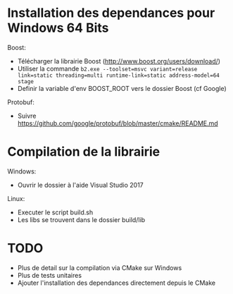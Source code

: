 # Installation des dependances pour Windows 64 Bits
Boost:
- Télécharger la librairie Boost (http://www.boost.org/users/download/)
- Utiliser la commande
    ```b2.exe --toolset=msvc variant=release link=static threading=multi runtime-link=static address-model=64 stage```
- Definir la variable d'env BOOST_ROOT vers le dossier Boost (cf Google)

Protobuf:
- Suivre https://github.com/google/protobuf/blob/master/cmake/README.md

# Compilation de la librairie

Windows:
- Ouvrir le dossier à l'aide Visual Studio 2017

Linux:
- Executer le script build.sh
- Les libs se trouvent dans le dossier build/lib


# TODO
- Plus de detail sur la compilation via CMake sur Windows
- Plus de tests unitaires
- Ajouter l'installation des dependances directement depuis le CMake